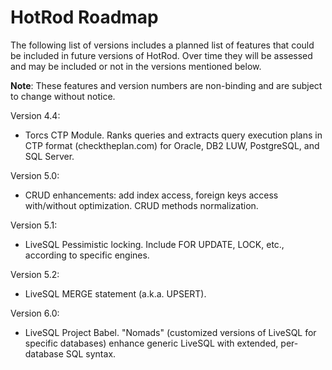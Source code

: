 # HotRod Roadmap

The following list of versions includes a planned list of features that could be included in future versions of HotRod. Over time 
they will be assessed and may be included or not in the versions mentioned below.

**Note**: These features and version numbers are non-binding and are subject to change without notice.

Version 4.4:

- Torcs CTP Module. Ranks queries and extracts query execution plans in CTP format (checktheplan.com) for Oracle, DB2 LUW, PostgreSQL, and SQL Server.

Version 5.0:

- CRUD enhancements: add index access, foreign keys access with/without optimization. CRUD methods normalization. 

Version 5.1:

- LiveSQL Pessimistic locking. Include FOR UPDATE, LOCK, etc., according to specific engines.

Version 5.2:

- LiveSQL MERGE statement (a.k.a. UPSERT).

Version 6.0:

- LiveSQL Project Babel. "Nomads" (customized versions of LiveSQL for specific databases) enhance generic LiveSQL with extended, per-database SQL syntax.

